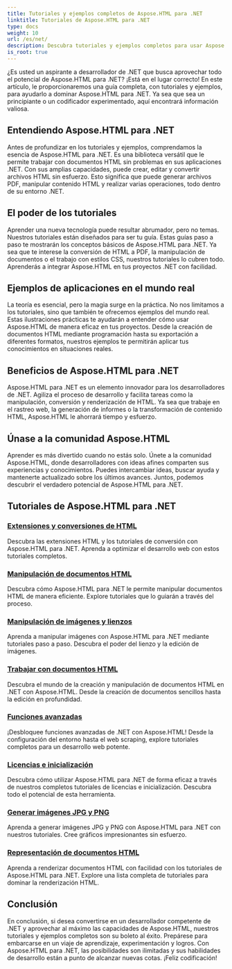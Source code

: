 ```yaml
---
title: Tutoriales y ejemplos completos de Aspose.HTML para .NET
linktitle: Tutoriales de Aspose.HTML para .NET
type: docs
weight: 10
url: /es/net/
description: Descubra tutoriales y ejemplos completos para usar Aspose.HTML para .NET. Libere el poder de Aspose.HTML para mejorar sus habilidades de desarrollo de .NET.
is_root: true
---
```


¿Es usted un aspirante a desarrollador de .NET que busca aprovechar todo el potencial de Aspose.HTML para .NET? ¡Está en el lugar correcto! En este artículo, le proporcionaremos una guía completa, con tutoriales y ejemplos, para ayudarlo a dominar Aspose.HTML para .NET. Ya sea que sea un principiante o un codificador experimentado, aquí encontrará información valiosa.

## Entendiendo Aspose.HTML para .NET

Antes de profundizar en los tutoriales y ejemplos, comprendamos la esencia de Aspose.HTML para .NET. Es una biblioteca versátil que le permite trabajar con documentos HTML sin problemas en sus aplicaciones .NET. Con sus amplias capacidades, puede crear, editar y convertir archivos HTML sin esfuerzo. Esto significa que puede generar archivos PDF, manipular contenido HTML y realizar varias operaciones, todo dentro de su entorno .NET.

## El poder de los tutoriales

Aprender una nueva tecnología puede resultar abrumador, pero no temas. Nuestros tutoriales están diseñados para ser tu guía. Estas guías paso a paso te mostrarán los conceptos básicos de Aspose.HTML para .NET. Ya sea que te interese la conversión de HTML a PDF, la manipulación de documentos o el trabajo con estilos CSS, nuestros tutoriales lo cubren todo. Aprenderás a integrar Aspose.HTML en tus proyectos .NET con facilidad.

## Ejemplos de aplicaciones en el mundo real

La teoría es esencial, pero la magia surge en la práctica. No nos limitamos a los tutoriales, sino que también te ofrecemos ejemplos del mundo real. Estas ilustraciones prácticas te ayudarán a entender cómo usar Aspose.HTML de manera eficaz en tus proyectos. Desde la creación de documentos HTML mediante programación hasta su exportación a diferentes formatos, nuestros ejemplos te permitirán aplicar tus conocimientos en situaciones reales.

## Beneficios de Aspose.HTML para .NET

Aspose.HTML para .NET es un elemento innovador para los desarrolladores de .NET. Agiliza el proceso de desarrollo y facilita tareas como la manipulación, conversión y renderización de HTML. Ya sea que trabaje en el rastreo web, la generación de informes o la transformación de contenido HTML, Aspose.HTML le ahorrará tiempo y esfuerzo.

## Únase a la comunidad Aspose.HTML

Aprender es más divertido cuando no estás solo. Únete a la comunidad Aspose.HTML, donde desarrolladores con ideas afines comparten sus experiencias y conocimientos. Puedes intercambiar ideas, buscar ayuda y mantenerte actualizado sobre los últimos avances. Juntos, podemos descubrir el verdadero potencial de Aspose.HTML para .NET.

## Tutoriales de Aspose.HTML para .NET

### [Extensiones y conversiones de HTML](./html-extensions-and-conversions/)
Descubra las extensiones HTML y los tutoriales de conversión con Aspose.HTML para .NET. Aprenda a optimizar el desarrollo web con estos tutoriales completos.
### [Manipulación de documentos HTML](./html-document-manipulation/)
Descubra cómo Aspose.HTML para .NET le permite manipular documentos HTML de manera eficiente. Explore tutoriales que lo guiarán a través del proceso.
### [Manipulación de imágenes y lienzos](./canvas-and-image-manipulation/)
Aprenda a manipular imágenes con Aspose.HTML para .NET mediante tutoriales paso a paso. Descubra el poder del lienzo y la edición de imágenes.
### [Trabajar con documentos HTML](./working-with-html-documents/)
Descubra el mundo de la creación y manipulación de documentos HTML en .NET con Aspose.HTML. Desde la creación de documentos sencillos hasta la edición en profundidad.
### [Funciones avanzadas](./advanced-features/)
¡Desbloquee funciones avanzadas de .NET con Aspose.HTML! Desde la configuración del entorno hasta el web scraping, explore tutoriales completos para un desarrollo web potente.
### [Licencias e inicialización](./licensing-and-initialization/)
Descubra cómo utilizar Aspose.HTML para .NET de forma eficaz a través de nuestros completos tutoriales de licencias e inicialización. Descubra todo el potencial de esta herramienta.
### [Generar imágenes JPG y PNG](./generate-jpg-and-png-images/)
Aprenda a generar imágenes JPG y PNG con Aspose.HTML para .NET con nuestros tutoriales. Cree gráficos impresionantes sin esfuerzo.
### [Representación de documentos HTML](./rendering-html-documents/)
Aprenda a renderizar documentos HTML con facilidad con los tutoriales de Aspose.HTML para .NET. Explore una lista completa de tutoriales para dominar la renderización HTML.

## Conclusión
En conclusión, si desea convertirse en un desarrollador competente de .NET y aprovechar al máximo las capacidades de Aspose.HTML, nuestros tutoriales y ejemplos completos son su boleto al éxito. Prepárese para embarcarse en un viaje de aprendizaje, experimentación y logros. Con Aspose.HTML para .NET, las posibilidades son ilimitadas y sus habilidades de desarrollo están a punto de alcanzar nuevas cotas. ¡Feliz codificación!